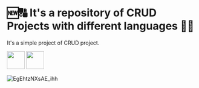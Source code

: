# 🆕🔠 It's a repository of CRUD Projects with different languages 🔄🚮
<p>It's a simple project of CRUD project.</p> 

<div align="left">
<img src="https://cdn.icon-icons.com/icons2/2530/PNG/512/materialize_button_icon_151952.png" height="47">
<img src="https://cdn.icon-icons.com/icons2/2530/PNG/512/php_button_icon_151926.png" height="47">
</div>

![EgEhtzNXsAE_ihh](https://user-images.githubusercontent.com/61624336/108260225-d593a200-7140-11eb-815f-af8e87494540.jpg)
